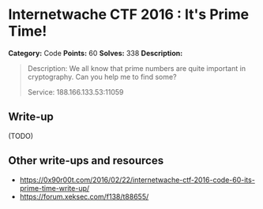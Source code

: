 # Internetwache CTF 2016 : It's Prime Time!

**Category:** Code
**Points:** 60
**Solves:** 338
**Description:**

> Description: We all know that prime numbers are quite important in cryptography. Can you help me to find some?
> 
> 
> Service: 188.166.133.53:11059


## Write-up

(TODO)

## Other write-ups and resources

* <https://0x90r00t.com/2016/02/22/internetwache-ctf-2016-code-60-its-prime-time-write-up/>
* <https://forum.xeksec.com/f138/t88655/>
